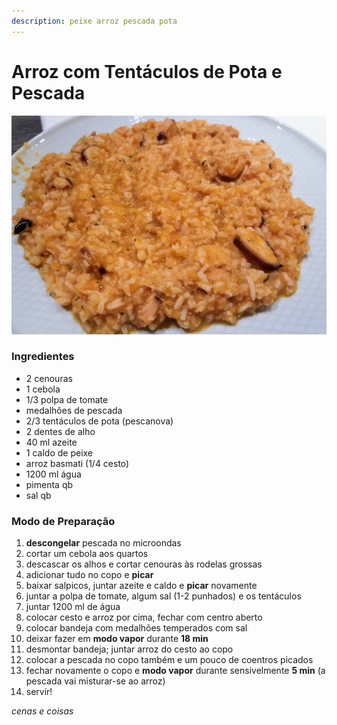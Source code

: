 ```yaml
---
description: peixe arroz pescada pota
---
```


# Arroz com Tentáculos de Pota e Pescada

![](.gitbook/assets/20190207_201404.jpg)

### Ingredientes

* 2 cenouras
* 1 cebola
* 1/3 polpa de tomate
* medalhões de pescada
* 2/3 tentáculos de pota \(pescanova\)
* 2 dentes de alho
* 40 ml azeite
* 1 caldo de peixe
* arroz basmati \(1/4  cesto\)
* 1200 ml água
* pimenta qb
* sal qb

### Modo de Preparação

1. **descongelar** pescada no microondas
2. cortar um cebola aos quartos
3. descascar os alhos e cortar cenouras às rodelas grossas
4. adicionar tudo no copo e **picar**
5. baixar salpicos, juntar azeite e caldo e **picar** novamente
6. juntar a polpa de tomate, algum sal \(1-2 punhados\) e os tentáculos
7. juntar 1200 ml de água
8. colocar cesto e arroz por cima, fechar com centro aberto
9. colocar bandeja com medalhões temperados com sal
10. deixar fazer em **modo vapor** durante **18 min**
11. desmontar bandeja; juntar arroz do cesto ao copo
12. colocar a pescada no copo também e um pouco de coentros picados
13. fechar novamente o copo e **modo vapor** durante sensivelmente **5 min** \(a pescada vai misturar-se ao arroz\)
14. servir!

_cenas e coisas_
